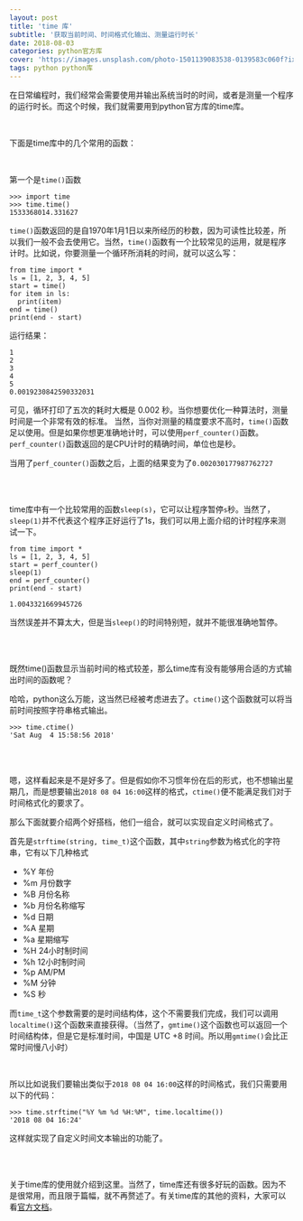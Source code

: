 ```yaml
---
layout: post
title: 'time 库'
subtitle: '获取当前时间、时间格式化输出、测量运行时长'
date: 2018-08-03
categories: python官方库
cover: 'https://images.unsplash.com/photo-1501139083538-0139583c060f?ixlib=rb-0.3.5&ixid=eyJhcHBfaWQiOjEyMDd9&s=d34293717666869c9f8d26d353e1bb24&auto=format&fit=crop&w=2550&q=80'
tags: python python库
---
```


在日常编程时，我们经常会需要使用并输出系统当时的时间，或者是测量一个程序的运行时长。而这个时候，我们就需要用到python官方库的time库。

</br>

下面是time库中的几个常用的函数：

</br>

第一个是`time()`函数

```
>>> import time
>>> time.time()
1533368014.331627
```

`time()`函数返回的是自1970年1月1日以来所经历的秒数，因为可读性比较差，所以我们一般不会去使用它。当然，`time()`函数有一个比较常见的运用，就是程序计时。比如说，你要测量一个循环所消耗的时间，就可以这么写：

```
from time import *
ls = [1, 2, 3, 4, 5]
start = time()
for item in ls:
  print(item)
end = time()
print(end - start)
```

运行结果：

```
1
2
3
4
5
0.0019230842590332031
```

可见，循环打印了五次的耗时大概是 0.002 秒。当你想要优化一种算法时，测量时间是一个非常有效的标准。
当然，当你对测量的精度要求不高时，`time()`函数足以使用。但是如果你想更准确地计时，可以使用`perf_counter()`函数。`perf_counter()`函数返回的是CPU计时的精确时间，单位也是秒。

当用了`perf_counter()`函数之后，上面的结果变为了`0.002030177987762727`

</br></br>

time库中有一个比较常用的函数`sleep(s)`，它可以让程序暂停`s`秒。当然了，`sleep(1)`并不代表这个程序正好运行了1s，我们可以用上面介绍的计时程序来测试一下。

```
from time import *
ls = [1, 2, 3, 4, 5]
start = perf_counter()
sleep(1)
end = perf_counter()
print(end - start)
```

`1.0043321669945726`

当然误差并不算太大，但是当`sleep()`的时间特别短，就并不能很准确地暂停。

</br></br>

既然time()函数显示当前时间的格式较差，那么time库有没有能够用合适的方式输出时间的函数呢？

哈哈，python这么万能，这当然已经被考虑进去了。`ctime()`这个函数就可以将当前时间按照字符串格式输出。

```
>>> time.ctime()
'Sat Aug  4 15:58:56 2018'
```

</br></br>

嗯，这样看起来是不是好多了。但是假如你不习惯年份在后的形式，也不想输出星期几，而是想要输出`2018 08 04 16:00`这样的格式，`ctime()`便不能满足我们对于时间格式化的要求了。

那么下面就要介绍两个好搭档，他们一组合，就可以实现自定义时间格式了。

首先是`strftime(string, time_t)`这个函数，其中`string`参数为格式化的字符串，它有以下几种格式

* %Y    年份
* %m    月份数字
* %B    月份名称
* %b    月份名称缩写
* %d    日期
* %A    星期
* %a    星期缩写
* %H    24小时制时间
* %h    12小时制时间
* %p    AM/PM
* %M    分钟
* %S    秒

而`time_t`这个参数需要的是时间结构体，这个不需要我们完成，我们可以调用`localtime()`这个函数来直接获得。（当然了，`gmtime()`这个函数也可以返回一个时间结构体，但是它是标准时间，中国是 UTC +8 时间。所以用`gmtime()`会比正常时间慢八小时）

</br>

所以比如说我们要输出类似于`2018 08 04 16:00`这样的时间格式，我们只需要用以下的代码：

```
>>> time.strftime("%Y %m %d %H:%M", time.localtime())
'2018 08 04 16:24'
```

这样就实现了自定义时间文本输出的功能了。

</br></br>

关于time库的使用就介绍到这里。当然了，time库还有很多好玩的函数。因为不是很常用，而且限于篇幅，就不再赘述了。有关time库的其他的资料，大家可以看[官方文档](https://docs.python.org/3/library/time.html)。



